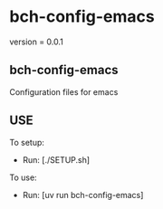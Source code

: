 # bch-config-emacs

version = 0.0.1

## bch-config-emacs

Configuration files for emacs

## USE

To setup:
- Run: [./SETUP.sh]

To use:
- Run: [uv run bch-config-emacs]
